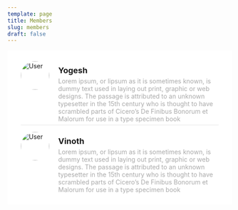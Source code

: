```yaml
---
template: page
title: Members
slug: members
draft: false
---
```


<style>
.list{background:#fff;border-radius:2px;list-style:none;padding:10px 20px}.list-item{display:flex;margin:10px;padding-bottom:5px;padding-top:5px;border-bottom:1px solid rgba(0,0,0,.1)}.list-item:last-child{border-bottom:none}.list-item-image{border-radius:50%;width:64px}.list-item-content{margin-left:20px}.list-item-content h4,.list-item-content p{margin:0}.list-item-content h4{margin-top:10px;font-size:18px}.list-item-content p{margin-top:5px;color:#aaa;max-width:800px}
</style>

<ul class="list">

  <!-- LIST ITEM STARTS -->
  <li class="list-item">
    <div>
      <img
        src="https://writersark.com/media/user-1-.svg"
        alt="User"
        class="list-item-image"
      />
    </div>
    <div class="list-item-content">
      <h4>Yogesh</h4>
      <p>
        Lorem ipsum, or lipsum as it is sometimes known, is dummy text used in
        laying out print, graphic or web designs. The passage is attributed to
        an unknown typesetter in the 15th century who is thought to have
        scrambled parts of Cicero’s De Finibus Bonorum et Malorum for use in a
        type specimen book
      </p>
    </div>
  </li>
  <!-- LIST ITEM ENDS -->

  <!-- LIST ITEM STARTS -->
  <li class="list-item">
    <div>
      <img
        src="https://writersark.com/media/user-1-.svg"
        alt="User"
        class="list-item-image"
      />
    </div>
    <div class="list-item-content">
      <h4>Vinoth</h4>
      <p>
        Lorem ipsum, or lipsum as it is sometimes known, is dummy text used in
        laying out print, graphic or web designs. The passage is attributed to
        an unknown typesetter in the 15th century who is thought to have
        scrambled parts of Cicero’s De Finibus Bonorum et Malorum for use in a
        type specimen book
      </p>
    </div>
  </li>
  <!-- LIST ITEM ENDS -->

</ul>
